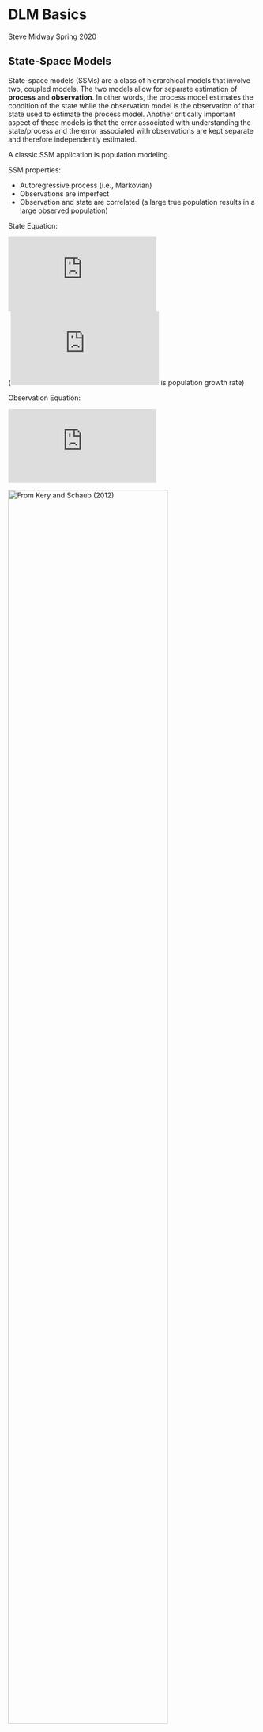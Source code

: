 DLM Basics
================
Steve Midway
Spring 2020

## State-Space Models

State-space models (SSMs) are a class of hierarchical models that
involve two, coupled models. The two models allow for separate
estimation of **process** and **observation**. In other words, the
process model estimates the condition of the state while the observation
model is the observation of that state used to estimate the process
model. Another critically important aspect of these models is that the
error associated with understanding the state/process and the error
associated with observations are kept separate and therefore
independently estimated.

A classic SSM application is population modeling.

SSM properties:

  - Autoregressive process (i.e., Markovian)
  - Observations are imperfect
  - Observation and state are correlated (a large true population
    results in a large observed population)

State Equation:

  
![N\_{t+1} = N\_t
\\lambda\_t](https://latex.codecogs.com/png.latex?N_%7Bt%2B1%7D%20%3D%20N_t%20%5Clambda_t
"N_{t+1} = N_t \\lambda_t")  
(![\\lambda](https://latex.codecogs.com/png.latex?%5Clambda "\\lambda")
is population growth rate)

Observation Equation:

  
![y\_t = N\_t +
e\_i](https://latex.codecogs.com/png.latex?y_t%20%3D%20N_t%20%2B%20e_i
"y_t = N_t + e_i")  

<div class="figure">

<img src="schaub.png" alt="From Kery and Schaub (2012)" width="80%" />

<p class="caption">

From Kery and Schaub (2012)

</p>

</div>

<div class="figure">

<img src="auger.png" alt="From Auger-Methe (2020)" width="90%" />

<p class="caption">

From Auger-Methe (2020)

</p>

</div>

## Dynamic Linear Models

Dynamic linear models are a subset of state-space models, but for our
purposes we won’t get into the details of any differences. Think of them
as a very popular flavor of SSMs.

DLMs can be conceptually simple, but technically complex.

In order to start thinking about dynamic linear models (DLMs), let’s
recall a linear model.

  
![y\_i = \\alpha + \\beta x\_i +
e\_i](https://latex.codecogs.com/png.latex?y_i%20%3D%20%5Calpha%20%2B%20%5Cbeta%20x_i%20%2B%20e_i
"y_i = \\alpha + \\beta x_i + e_i")  

But also recall that ![i](https://latex.codecogs.com/png.latex?i "i")
has no order. ![y](https://latex.codecogs.com/png.latex?y "y") and
![x](https://latex.codecogs.com/png.latex?x "x") are paired and indexed
by ![i](https://latex.codecogs.com/png.latex?i "i"), but there is no
sequence to the observations of
![y](https://latex.codecogs.com/png.latex?y "y") or
![x](https://latex.codecogs.com/png.latex?x "x").

If we think about this linear regression model in matrix notation, it
might look like:

  
![y\_i = \\begin{bmatrix} 1\\; x\_i\\\\ \\end{bmatrix} \\begin{bmatrix}
\\alpha\\\\ \\beta \\end{bmatrix} +
e\_i](https://latex.codecogs.com/png.latex?y_i%20%3D%20%5Cbegin%7Bbmatrix%7D%201%5C%3B%20x_i%5C%5C%20%5Cend%7Bbmatrix%7D%20%5Cbegin%7Bbmatrix%7D%20%5Calpha%5C%5C%20%5Cbeta%20%5Cend%7Bbmatrix%7D%20%2B%20e_i
"y_i = \\begin{bmatrix} 1\\; x_i\\\\ \\end{bmatrix} \\begin{bmatrix} \\alpha\\\\ \\beta \\end{bmatrix} + e_i")  

*Aside: If you took my Data Analysis in R class, I know you are familiar
with model matrices. Recall `model.matrix()`? What we are discussing
here is the same thing\! I told you that stuff would be useful.*

We can then think about the ![\\begin{bmatrix} 1\\; x\_i\\\\
\\end{bmatrix}](https://latex.codecogs.com/png.latex?%5Cbegin%7Bbmatrix%7D%201%5C%3B%20x_i%5C%5C%20%5Cend%7Bbmatrix%7D
"\\begin{bmatrix} 1\\; x_i\\\\ \\end{bmatrix}") matrix as
![\\mathbf{X}^T\_i](https://latex.codecogs.com/png.latex?%5Cmathbf%7BX%7D%5ET_i
"\\mathbf{X}^T_i") and the ![\\begin{bmatrix} \\alpha\\\\ \\beta
\\end{bmatrix}](https://latex.codecogs.com/png.latex?%5Cbegin%7Bbmatrix%7D%20%5Calpha%5C%5C%20%5Cbeta%20%5Cend%7Bbmatrix%7D
"\\begin{bmatrix} \\alpha\\\\ \\beta \\end{bmatrix}") matrix as
![\\mathbf{\\theta}](https://latex.codecogs.com/png.latex?%5Cmathbf%7B%5Ctheta%7D
"\\mathbf{\\theta}").

This produces a re-written equation

  
![y\_i = \\mathbf{X}^T\_i \\mathbf{\\theta} +
e\_i](https://latex.codecogs.com/png.latex?y_i%20%3D%20%5Cmathbf%7BX%7D%5ET_i%20%5Cmathbf%7B%5Ctheta%7D%20%2B%20e_i
"y_i = \\mathbf{X}^T_i \\mathbf{\\theta} + e_i")  

DLM is based on a linear model, but adds structures to allow the
parameters to change. So while a linear model estimates some number of
fixes parameters (e.g., an intercept and a slope), a DLM estimates
several parameters that are a function of (local) time.

Sticking with the matrix notation (which is common and necessary in
DLMs), we can modify the linear model to turn it into a DLM.

  
![y\_t = \\mathbf{X}^T\_t \\mathbf{\\theta}\_t +
e\_t](https://latex.codecogs.com/png.latex?y_t%20%3D%20%5Cmathbf%7BX%7D%5ET_t%20%5Cmathbf%7B%5Ctheta%7D_t%20%2B%20e_t
"y_t = \\mathbf{X}^T_t \\mathbf{\\theta}_t + e_t")  

Basically, we change the ![i](https://latex.codecogs.com/png.latex?i
"i") notation to ![t](https://latex.codecogs.com/png.latex?t "t"), which
indicates that the observations (data) have an inherent order that
creates non-independence and needs to be accounted for.

But a problem exists with the model form above. That is, we don’t want
to estimate parameters based only on the interval
![t](https://latex.codecogs.com/png.latex?t "t"). That is very little
data going into the esimtation of up to several parameters. Imagine
estimating a linear regression and each observation
(![x](https://latex.codecogs.com/png.latex?x "x") and
![y](https://latex.codecogs.com/png.latex?y "y")) got its own
parameters? For example, how would you estimate a slope with only one
point?

The solution is that we add observations (information) from previous
time steps. This lagging effect can be expressed as

  
![\\mathbf{\\theta}\_t = \\mathbf{G} \\mathbf{\\theta}\_{t-1} +
\\mathbf{w}\_t](https://latex.codecogs.com/png.latex?%5Cmathbf%7B%5Ctheta%7D_t%20%3D%20%5Cmathbf%7BG%7D%20%5Cmathbf%7B%5Ctheta%7D_%7Bt-1%7D%20%2B%20%5Cmathbf%7Bw%7D_t
"\\mathbf{\\theta}_t = \\mathbf{G} \\mathbf{\\theta}_{t-1} + \\mathbf{w}_t")  
where

  
![\\mathbf{w}\_t \\sim
MVN(0,Q)](https://latex.codecogs.com/png.latex?%5Cmathbf%7Bw%7D_t%20%5Csim%20MVN%280%2CQ%29
"\\mathbf{w}_t \\sim MVN(0,Q)")  

![\\mathbf{G}](https://latex.codecogs.com/png.latex?%5Cmathbf%7BG%7D
"\\mathbf{G}") is an ![m \\times
m](https://latex.codecogs.com/png.latex?m%20%5Ctimes%20m "m \\times m")
identity matrix.

The state-space form of the equation can be written as

  
![y\_t = \\mathbf{X}^T\_t \\mathbf{\\theta}\_t +
e\_t](https://latex.codecogs.com/png.latex?y_t%20%3D%20%5Cmathbf%7BX%7D%5ET_t%20%5Cmathbf%7B%5Ctheta%7D_t%20%2B%20e_t
"y_t = \\mathbf{X}^T_t \\mathbf{\\theta}_t + e_t")  
  
![\\mathbf{\\theta}\_t = \\mathbf{G} \\mathbf{\\theta}\_{t-1} +
\\mathbf{w}\_t](https://latex.codecogs.com/png.latex?%5Cmathbf%7B%5Ctheta%7D_t%20%3D%20%5Cmathbf%7BG%7D%20%5Cmathbf%7B%5Ctheta%7D_%7Bt-1%7D%20%2B%20%5Cmathbf%7Bw%7D_t
"\\mathbf{\\theta}_t = \\mathbf{G} \\mathbf{\\theta}_{t-1} + \\mathbf{w}_t")  
Note that this equation may take different forms with different symbols.

### DLM Example Equations

Let’s recall two ideas that were mentioned in ARIMA but are built
more-explicitly on here.

#### White Noise

White noise is essentially a random sample from a normal distribution
that is serially uncorrelated but considered sequential (i.e., a time
series). (For example, if you did a random draw of 100 samples you might
plot it with a histogram because you are trained to do that and it is
not a time series; however, that same sample is white noise when it is a
time series.) White noise is also important in time series because we
often want our errors to be thought of as white noise.

``` r
set.seed(20)
# Generate white noise
wn <- rnorm(100,10,3)
plot.ts(wn, las=1)
```

![](DLM_Basics_files/figure-gfm/unnamed-chunk-4-1.png)<!-- -->

#### Random Walk

A random walk is one of the simplest time series model and another
useful modeling construct as we develop more advanced models. Random
walks are simply non-stationary time series, or white noise plus the
correlation to the previous observation.

``` r
set.seed(20)
## length of time series
t <- 100
## initialize {x_t} and {w_t}
x <- w <- rnorm(n = t, mean = 0, sd = 1)
## compute values 2 thru t
for (i in 2:t) {
    x[i] <- x[i - 1] + w[i]
}
# plot
plot.ts(x, ylab = expression(italic(x[t])))
```

![](DLM_Basics_files/figure-gfm/unnamed-chunk-5-1.png)<!-- -->

Now let’s look at some simple DLMs not to focus on the equations, but to
see how the equations build in more features.

#### Expanding the Stochastic Intercept Model

Think of this as an intercept-only model, or a model in which we only
want to model a mean level at each time interval. This is conceptually a
random walk.

  
![y\_t = \\alpha\_t +
e\_t](https://latex.codecogs.com/png.latex?y_t%20%3D%20%5Calpha_t%20%2B%20e_t
"y_t = \\alpha_t + e_t")  
  
![\\alpha\_t = \\alpha\_{t-1} +
w\_t](https://latex.codecogs.com/png.latex?%5Calpha_t%20%3D%20%5Calpha_%7Bt-1%7D%20%2B%20w_t
"\\alpha_t = \\alpha_{t-1} + w_t")  

We can also express this model as an observation model

  
![y\_t = x\_t +
\\nu\_t](https://latex.codecogs.com/png.latex?y_t%20%3D%20x_t%20%2B%20%5Cnu_t
"y_t = x_t + \\nu_t")  
  
![x\_t = x\_{t-1} +
w\_t](https://latex.codecogs.com/png.latex?x_t%20%3D%20x_%7Bt-1%7D%20%2B%20w_t
"x_t = x_{t-1} + w_t")  

To this stochastic intercept model we can add *deterministic growth*, or
a *bias*. The additional term is called such because it is a fixed
factor and not something that is estimated or assumed to be stochastic.

We start with the same model as above   
![y\_t = \\alpha\_t +
e\_t](https://latex.codecogs.com/png.latex?y_t%20%3D%20%5Calpha_t%20%2B%20e_t
"y_t = \\alpha_t + e_t")  

And then simply add the parameter
![\\eta](https://latex.codecogs.com/png.latex?%5Ceta "\\eta") for the
*bias*. Note that ![\\eta](https://latex.codecogs.com/png.latex?%5Ceta
"\\eta") is not indexed, which is further evidence that is it
deterministic (or as I would call it, *global*).

  
![\\alpha\_t = \\alpha\_{t-1} + \\eta +
w\_t](https://latex.codecogs.com/png.latex?%5Calpha_t%20%3D%20%5Calpha_%7Bt-1%7D%20%2B%20%5Ceta%20%2B%20w_t
"\\alpha_t = \\alpha_{t-1} + \\eta + w_t")  

If we want that growth parameter to be stochastic because, perhaps, we
think it changes throughout the time series, we simply let
![\\eta](https://latex.codecogs.com/png.latex?%5Ceta "\\eta") be indexed
and then add an equation for estimating
![\\ets](https://latex.codecogs.com/png.latex?%5Cets "\\ets").

We start with the same model\!

  
![y\_t = \\alpha\_t +
e\_t](https://latex.codecogs.com/png.latex?y_t%20%3D%20%5Calpha_t%20%2B%20e_t
"y_t = \\alpha_t + e_t")  

And add time-varying
![\\eta](https://latex.codecogs.com/png.latex?%5Ceta "\\eta") to our
intercept estimate

  
![\\alpha\_t = \\alpha\_{t-1} + \\eta\_{t-1} +
w\_{\\alpha,t}](https://latex.codecogs.com/png.latex?%5Calpha_t%20%3D%20%5Calpha_%7Bt-1%7D%20%2B%20%5Ceta_%7Bt-1%7D%20%2B%20w_%7B%5Calpha%2Ct%7D
"\\alpha_t = \\alpha_{t-1} + \\eta_{t-1} + w_{\\alpha,t}")  

And then give ![\\eta](https://latex.codecogs.com/png.latex?%5Ceta
"\\eta") its own model   
![\\eta\_t = \\eta\_{t-1} +
w\_{\\eta,t}](https://latex.codecogs.com/png.latex?%5Ceta_t%20%3D%20%5Ceta_%7Bt-1%7D%20%2B%20w_%7B%5Ceta%2Ct%7D
"\\eta_t = \\eta_{t-1} + w_{\\eta,t}")  

The above equations are not meant to be memorized and furthermore, they
can be expressed in many different ways. Rather, they are shown to
demystify some of the complexity around the equations and notation for
DLMs.

## Other DLM Considerations

### Advantages

  - Non-stationary data(\!)
  - Good for modeling trends, seasonality, covariates, thresholds,
    breaks, and other dynamical aspects of the system
  - Useful for time series with missing data (not true of other time
    series models)
  - Can be applied to non-normal data

### Disadvantages

  - Can be very data hungry (may contain a lot of parameters)
  - Can have problems if data are zero-inflated
  - Terminology and machinery can get complicated and very matrix-heavy
  - Benefit from longer time series (though true for nearly all time
    series models)

## Resources and References

  - Holmes, E.E., Ward, E.J. and Wills, K., 2012. MARSS: Multivariate
    Autoregressive State-space Models for Analyzing Time-series Data. R
    Journal, 4(1).
    [Link](https://s3.amazonaws.com/academia.edu.documents/30588864/rjournal_2012-1_holmes_et_al.pdf?response-content-disposition=inline%3B%20filename%3DMARSS_Multivariate_Autoregressive_State-.pdf&X-Amz-Algorithm=AWS4-HMAC-SHA256&X-Amz-Credential=AKIAIWOWYYGZ2Y53UL3A%2F20200210%2Fus-east-1%2Fs3%2Faws4_request&X-Amz-Date=20200210T005027Z&X-Amz-Expires=3600&X-Amz-SignedHeaders=host&X-Amz-Signature=e1a935e13e4aab3623ad0bbcae2b3e9d21e7307961512680e10e0ac9188604f5)

  - Auger-Methe, M. et al. 2020. an Introduction to State-Space
    modeoling of Ecological Time Series. ArXiv.
    [Link](https://arxiv.org/pdf/2002.02001.pdf)

  - Kéry, M. and Schaub, M., 2011. Bayesian population analysis using
    WinBUGS: a hierarchical perspective. Academic Press.

  - Holmes, E.E., M. D. Scheuerell, and E. J. Ward. Applied Time Series
    Analysis for Fisheries and Environmental Sciences
    [Link](https://nwfsc-timeseries.github.io/atsa-labs/)
